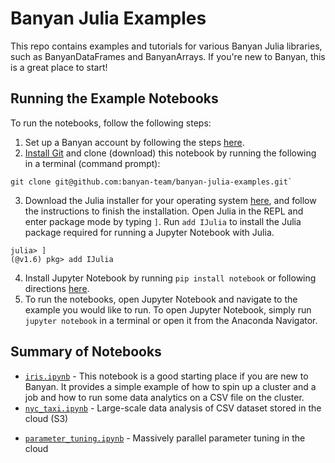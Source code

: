 # Banyan Julia Examples

This repo contains examples and tutorials for various Banyan Julia libraries,
such as BanyanDataFrames and BanyanArrays. If you're new to Banyan, this is a
great place to start!

## Running the Example Notebooks

To run the notebooks, follow the following steps:

1. Set up a Banyan account by following the steps [here](https://www.banyancomputing.com/getting-started/).
2. [Install Git](https://git-scm.com/book/en/v2/Getting-Started-Installing-Git) and clone (download) this notebook by running the following in a terminal (command prompt):

```
git clone git@github.com:banyan-team/banyan-julia-examples.git`
```

3. Download the Julia installer for your operating system [here](https://julialang.org/downloads/), and follow the instructions to finish the installation. Open Julia in the REPL and enter package mode by typing `]`. Run `add IJulia` to install the Julia package required for running a Jupyter Notebook with Julia.

```
julia> ]
(@v1.6) pkg> add IJulia
```

4. Install Jupyter Notebook by running `pip install notebook` or following directions [here](https://jupyter.org/install).
5. To run the notebooks, open Jupyter Notebook and navigate to the example you would like to run. To open Jupyter Notebook, simply run `jupyter notebook` in a terminal or open it from the Anaconda Navigator.

## Summary of Notebooks

* [`iris.ipynb`](/iris/iris.ipynb) - This notebook is a good starting place if you are new to Banyan. It provides a simple example of how to spin up a cluster and a job and how to run some data analytics on a CSV file on the cluster.
* [`nyc_taxi.ipynb`](/nyc_taxi/nyc_taxi.ipynb) - Large-scale data analysis of CSV dataset stored in the cloud (S3)
- [`parameter_tuning.ipynb`](/parameter_tuning/parameter_tuning.ipynb) - Massively parallel parameter tuning in the cloud
